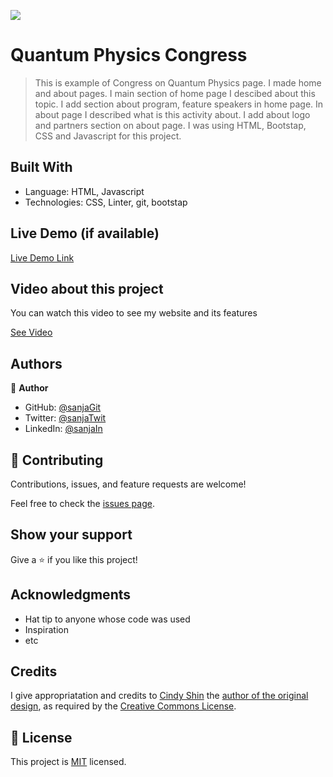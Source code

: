 ![](https://img.shields.io/badge/Microverse-blueviolet)

# Quantum Physics Congress

> This is example of Congress on Quantum Physics page. I made home and about pages. I main section of home page I descibed about this topic. I add section about program, feature speakers in home page. In about page I described what is this activity about. I add about logo and partners section on about page.
> I was using HTML, Bootstap, CSS and Javascript for this project.



## Built With

- Language: HTML, Javascript
- Technologies: CSS, Linter, git, bootstap


## Live Demo (if available)

[Live Demo Link](https://sanja969.github.io/Quantum-physics-congress/)

## Video about this project

You can watch this video to see my website and its features

[See Video](https://www.loom.com/share/6dea2b4a8c88475f9d4d95426056a2e7)


## Authors

👤 **Author**

- GitHub: [@sanjaGit](https://github.com/Sanja969)
- Twitter: [@sanjaTwit](https://twitter.com/SanjaMandic42)
- LinkedIn: [@sanjaIn](https://linkedin.com/in/sanja-mandic-823995a2/)



## 🤝 Contributing

Contributions, issues, and feature requests are welcome!

Feel free to check the [issues page](../../issues/).

## Show your support

Give a ⭐️ if you like this project!

## Acknowledgments

- Hat tip to anyone whose code was used
- Inspiration
- etc

## Credits
I give appropriatation and credits to [Cindy Shin](https://www.behance.net/adagio07) the [author of the original design](https://www.behance.net/gallery/29845175/CC-Global-Summit-2015), as required by the [Creative Commons License](https://creativecommons.org/licenses/).

## 📝 License

This project is [MIT](./MIT.md) licensed.
